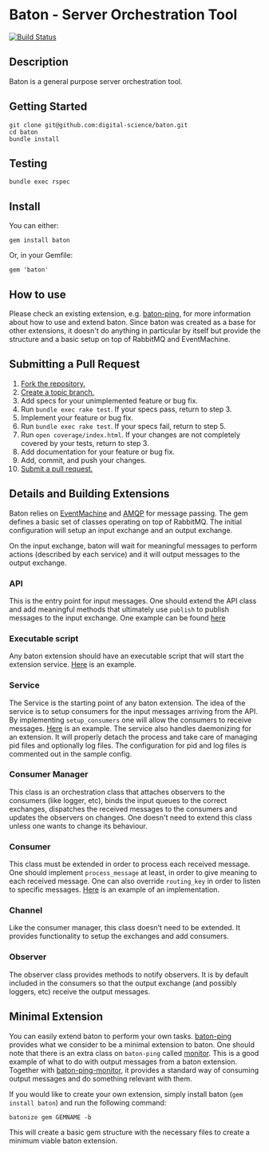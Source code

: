 # Baton - Server Orchestration Tool

[![Build Status](https://secure.travis-ci.org/digital-science/baton.png)](http://travis-ci.org/digital-science/baton)

## Description

Baton is a general purpose server orchestration tool.

## Getting Started

    git clone git@github.com:digital-science/baton.git
    cd baton
    bundle install

## Testing

    bundle exec rspec

## Install

You can either:

    gem install baton

Or, in your Gemfile:

    gem 'baton'

## How to use

Please check an existing extension, e.g. [baton-ping](https://github.com/digital-science/baton-ping), for more information about how to use and extend baton.
Since baton was created as a base for other extensions, it doesn't do anything in particular by itself but provide the structure and a basic setup on top of RabbitMQ and EventMachine.

## Submitting a Pull Request

1. [Fork the repository.](https://help.github.com/articles/fork-a-repo)
2. [Create a topic branch.](http://learn.github.com/p/branching.html)
3. Add specs for your unimplemented feature or bug fix.
4. Run `bundle exec rake test`. If your specs pass, return to step 3.
5. Implement your feature or bug fix.
6. Run `bundle exec rake test`. If your specs fail, return to step 5.
7. Run `open coverage/index.html`. If your changes are not completely covered
   by your tests, return to step 3.
8. Add documentation for your feature or bug fix.
9. Add, commit, and push your changes.
10. [Submit a pull request.](https://help.github.com/articles/using-pull-requests)

## Details and Building Extensions

Baton relies on [EventMachine](http://rubyeventmachine.com/) and [AMQP](http://rubyamqp.info/) for message passing. The gem defines a basic set of classes operating on top of RabbitMQ. The initial configuration will setup an input exchange and an output exchange.

On the input exchange, baton will wait for meaningful messages to perform actions (described by each service) and it will output messages to the output exchange.

### API

This is the entry point for input messages. One should extend the API class and add meaningful methods that ultimately use `publish` to publish messages to the input exchange. One example can be found [here](https://github.com/digital-science/baton-ping/blob/master/lib/baton/baton-ping/api.rb#L8)

### Executable script

Any baton extension should have an executable script that will start the extension service. [Here](https://github.com/digital-science/baton-ping/blob/master/bin/baton-ping) is an example.

### Service

The Service is the starting point of any baton extension. The idea of the service is to setup consumers for the input messages arriving from the API. By implementing `setup_consumers` one will allow the consumers to receive messages. [Here](https://github.com/digital-science/baton-ping/blob/master/lib/baton/baton-ping.rb) is an example.
The service also handles daemonizing for an extension. It will properly detach the process and take care of managing pid files and optionally log files. The configuration for pid and log files is commented out in the sample config.

### Consumer Manager

This class is an orchestration class that attaches observers to the consumers (like logger, etc), binds the input queues to the correct exchanges, dispatches the received messages to the consumers and updates the observers on changes. One doesn't need to extend this class unless one wants to change its behaviour.

### Consumer

This class must be extended in order to process each received message. One should implement `process_message` at least, in order to give meaning to each received message. One can also override `routing_key` in order to listen to specific messages. [Here](https://github.com/digital-science/baton-ping/blob/master/lib/baton/baton-ping/ping_consumer.rb) is an example of an implementation.

### Channel

Like the consumer manager, this class doesn't need to be extended. It provides functionality to setup the exchanges and add consumers.

### Observer

The observer class provides methods to notify observers. It is by default included in the consumers so that the output exchange (and possibly loggers, etc) receive the output messages.

## Minimal Extension

You can easily extend baton to perform your own tasks. [baton-ping](https://github.com/digital-science/baton-ping) provides what we consider to be a minimal extension to baton. One should note that there is an extra class on `baton-ping` called [monitor](https://github.com/digital-science/baton-ping/blob/master/lib/baton/baton-ping/monitor.rb). This is a good example of what to do with output messages from a baton extension. Together with [baton-ping-monitor](https://github.com/digital-science/baton-ping/blob/master/bin/baton-ping-monitor), it provides a standard way of consuming output messages and do something relevant with them.

If you would like to create your own extension, simply install baton (`gem install baton`) and run the following command:

    batonize gem GEMNAME -b

This will create a basic gem structure with the necessary files to create a minimum viable baton extension.
